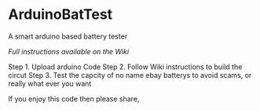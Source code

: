 # ArduinoBatTest
A smart arduino based battery tester 

*Full instructions available on the Wiki*

Step 1. Upload arduino Code 
Step 2. Follow Wiki instructions to build the circut 
Step 3. Test the capcity of no name ebay batterys to avoid scams, or really what ever you want

If you enjoy this code then please share,
